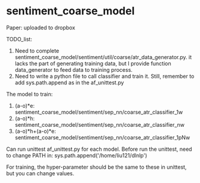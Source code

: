 # sentiment_coarse_model

Paper: uploaded to dropbox

TODO_list:
1. Need to complete sentiment_coarse_model/sentiment/util/coarse/atr_data_generator.py. it lacks the part of generating training data, but I provide function data_generator to feed data to training process. 
2. Need to write a python file to call classifier and train it. Still, remember to add sys.path.append as in the af_unittest.py

The model to train:
1. (a-o)*e: sentiment_coarse_model/sentiment/sep_nn/coarse_atr_classifier_1w
2. (a-o)*h: sentiment_coarse_model/sentiment/sep_nn/coarse_atr_classifier_nw
3. (a-o)*h+(a-o)*e: sentiment_coarse_model/sentiment/sep_nn/coarse_atr_classifier_1pNw

Can run unittest af_unittest.py for each model. 
Before run the unittest, need to change PATH in: sys.path.append('/home/liu121/dlnlp')

For training, the hyper-parameter should be the same to these in unittest, but you can change values.
